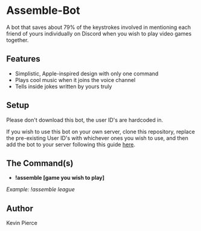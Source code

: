 # Assemble-Bot
A bot that saves about 79% of the keystrokes involved in mentioning each friend of yours individually on Discord when you wish to play video games together. 

## Features
- Simplistic, Apple-inspired design with only one command
- Plays cool music when it joins the voice channel
- Tells inside jokes written by yours truly

## Setup
Please don't download this bot, the user ID's are hardcoded in. 

If you wish to use this bot on your own server, clone this repository, replace the pre-existing User ID's with whichever ones you wish to use, and then add the bot to your server following this guide [here](https://discordjs.guide/preparations/adding-your-bot-to-servers.html).

## The Command(s) 
- **!assemble [game you wish to play]**

*Example: !assemble league*

## Author
Kevin Pierce
